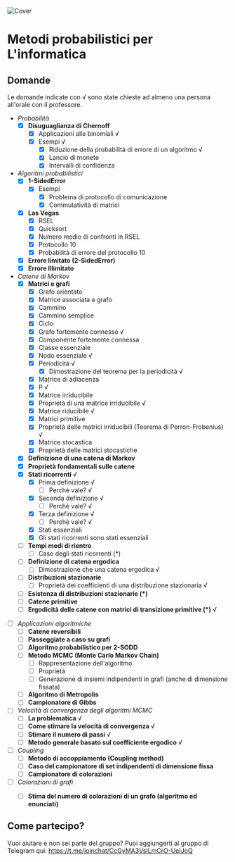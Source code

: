 ![Cover](https://github.com/LucaCappelletti94/various-notes/blob/master/Unimi/Metodi%20probabilistici%20per%20l'informatica/metodi-probabilistici.png?raw=true)

# Metodi probabilistici per L'informatica

## Domande
Le domande indicate con √ sono state chieste ad almeno una persona all'orale con il professore.

- *Probabilità*
    - [x] **Disuguaglianza di Chernoff**
        - [x] Applicazioni alle binomiali √
        - [x] Esempi √
            - [x] Riduzione della probabilità di errore di un algoritmo √
            - [x] Lancio di monete
            - [x] Intervalli di confidenza
- *Algoritmi probabilistici*
    - [x] **1-SidedError**
        - [x] Esempi
            - [x] Problema di protocollo di comunicazione 
            - [x] Commutatività di matrici
    - [x] **Las Vegas** 
        - [x] RSEL
        - [x] Quicksort 
        - [x] Numero medio di confronti in RSEL
        - [x] Protocollo 10
        - [x] Probabilità di errore del protocollo 10
    - [x] **Errore limitato (2-SidedError)**
    - [x] **Errore Illimitato**
- *Catene di Markov*
    - [x] **Matrici e grafi**
        - [x] Grafo orientato 
        - [x] Matrice associata a grafo
        - [x] Cammino
        - [x] Cammino semplice
        - [x] Ciclo
        - [x] Grafo fortemente connesso √
        - [x] Componente fortemente connessa
        - [x] Classe essenziale
        - [x] Nodo essenziale √
        - [x] Periodicità √
            - [x] Dimostrazione del teorema per la periodicità √
        - [x] Matrice di adiacenza
        - [x] P √
        - [x] Matrice irriducibile
        - [x] Proprietà di una matrice irriducibile √
        - [x] Matrice riducibile √
        - [x] Matrici primitive
        - [x] Proprietà delle matrici irriducibili (Teorema di Perron-Frobenius) √
        - [x] Matrice stocastica
        - [x] Proprietà delle matrici stocastiche
    - [x] **Definizione di una catena di Markov**
    - [x] **Proprietà fondamentali sulle catene** 
    - [x] **Stati ricorrenti** √
        - [x] Prima definizione √
            - [ ] Perchè vale? √
        - [x] Seconda definizione √
            - [ ] Perchè vale? √
        - [x] Terza definizione √
            - [ ] Perchè vale? √
        - [x] Stati essenziali
        - [x] Gli stati ricorrenti sono stati essenziali
    - [ ] **Tempi medi di rientro**
        - [ ] Caso degli stati ricorrenti (*)
    - [ ] **Definizione di catena ergodica**
        - [ ] Dimostrazione che una catena ergodica √
    - [ ] **Distribuzioni stazionarie**
        - [ ] Proprietà dei coefficienti di una distribuzione stazionaria √
    - [ ] **Esistenza di distribuzioni stazionarie (*)**
    - [ ] **Catene primitive**
    - [ ] **Ergodicità delle catene con matrici di transizione primitive (*)** √
- [ ] *Applicazioni algoritmiche*
    - [ ] **Catene reversibili**
    - [ ] **Passeggiate a caso su grafi**
    - [ ] **Algoritmo probabilistico per 2-SODD**
    - [ ] **Metodo MCMC (Monte Carlo Markov Chain)**
        - [ ] Rappresentazione dell'algoritmo
        - [ ] Proprietà
        - [ ] Generazione di insiemi indipendenti in grafi (anche di dimensione fissata)
    - [ ] **Algoritmo di Metropolis**
    - [ ] **Campionatore di Gibbs**
- [ ] *Velocità di convergenza degli algoritmi MCMC*
    - [ ] **La problematica** √
    - [ ] **Come stimare la velocità di convergenza** √
    - [ ] **Stimare il numero di passi** √
    - [ ] **Metodo generale basato sul coefficiente ergodico** √
- [ ] *Coupling*
    - [ ] **Metodo di accoppiamento (Coupling method)**
    - [ ] **Caso del campionatore di set indipendenti di dimensione fissa**
    - [ ] **Campionatore di colorazioni**
- [ ] *Colorazioni di grafi*
    - [ ] **Stima del numero di colorazioni di un grafo (algoritmo ed enunciati)**


## Come partecipo?
Vuoi aiutare e non sei parte del gruppo? Puoi aggiungerti al gruppo di Telegram qui:  https://t.me/joinchat/CcGyMA3VsILmCrO-UeIJoQ

